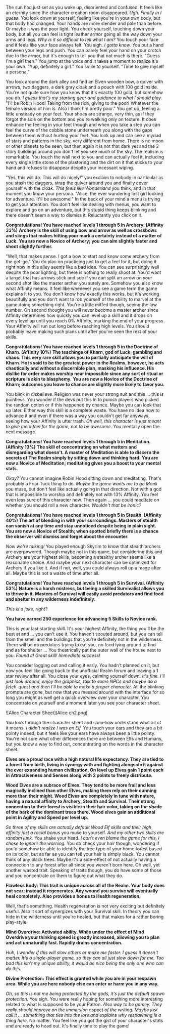 The sun had just set as you wake up, disoriented and confused. It feels like an eternity since the character creation room disappeared. *Ugh. Finally in I guess.* You look down at yourself, feeling like you're in your own body, but that body had changed. Your hands are more slender and pale than before. Or maybe it was the poor light. You check yourself, touching down your body, but all you can feel is tight leather armor going all the way down your arms and legs. *Why is it so difficult to tell what I am?* You touch your face and it feels like your face always felt. You sigh. *I gotta know.* You put a hand between your legs and push. You can barely feel your hand on your crotch due to the armor, but it's enough to tell you that not much is there. "Guess I'm a girl then." You jump at the voice and it takes a moment to realize it's your own. "Yup, definitely a girl." You smile to yourself. "Time to give myself a persona."

You look around the dark alley and find an Elven wooden bow, a quiver with arrows, two daggers, a dark gray cloak and a pouch with 100 gold inside. You're not quite sure how you know that it's exactly 100 gold, but somehow you do. *I guess that's my starting gear and guidance to what I should play.* "I'll be Robin Hood! Taking from the rich, giving to the poor! Whatever the female version of him is. Also I think I'm pretty poor." You get up, feeling a little unsteady on your feet. Your shoes are strange, very thin, as if they forgot the sole on the bottom and you're walking only on texture. It does enhance the feeling in your feet though and when you take a step you can feel the curve of the cobble stone underneath you along with the gaps between them without hurting your feet. You look up and can see a myriad of stars and patterns in the sky, very different from home. There is no moon or other planets to be seen, but then again it is not that dark yet and the 2 story buildings around you don't let you see much of the sky. The realism is remarkable. You touch the wall next to you and can actually feel it, including every single little stone of the plastering and the dirt on it that sticks to your hand and refuses to disappear despite your incessant wiping.

"Yes, this will do. This will do nicely!" you exclaim to nobody in particular as you stash the daggers, strap the quiver around you and finally cover yourself with the cloak. *This feels like Wonderland* you think, and in that moment you know your persona. "Alice, the ever wandering lost girl looking for adventure. It'll be awesome!"
In the back of your mind a menu is trying to get your attention. You don't feel like dealing with menus, you want to explore and go on an adventure, but this stupid thing keeps blinking and there doesn't seem a way to dismiss it. Reluctantly you click on it.

**Congratulations! You have reached levels 1 through 5 in Archery. (Affinity 33%)**
**Archery is the skill of using bow and arrow as well as crossbows and slings that makes hitting your mark a certainty instead of a matter of Luck.**
**You are now a Novice of Archery; you can aim slightly faster and shoot slightly further.**

"Well, that makes sense. I got a bow to start and know some archery from the get-go." You do plan on practicing just to get a feel for it, but doing it right now in this alley seems like a bad idea. You can see surprisingly well despite the poor lighting, but there is nothing to really shoot at. You'd want a target that has arrows stick and see if you can split an arrow on your second shot like the master archer you surely are. Somehow you also know what Affinity means. It feel like whenever you see a game term the game explains it to you. You don't know how exactly this works, but it's working beautifully and you don't want to rob yourself of the ability to marvel at the game doing something right. You're a little miffed though, seeing the low number. On second thought you will never become a master archer since Affinity determines how quickly you can level up a skill and it drops on every level up until you reach 0% Affinity, marking the end of your progress. Your Affinity will run out long before reaching high levels. You should probably leave making such plans until after you've seen the rest of your skills.

**Congratulations!  You have reached levels 1 through 5 in the Doctrine of Kharn. (Affinity 10%)**
**The teachings of Kharn, god of Luck, gambling and chaos. This very rare skill allows you to partially anticipate the will of Kharn. He is said to be the greatest power in the Realms, however, he acts chaotically and without a discernible plan, masking his influence. His dislike for order makes worship near impossible since any sort of ritual or scripture is akin to blasphemy.**
**You are now a Novice of the Doctrine of Kharn; outcomes you leave to chance are slightly more likely to favor you.**

You blink in disbelieve. Religion was never your strong suit and this ... this is pointless. You wonder if the devs put this in to punish players who picked the random option or if this happened by chance. Maybe you can look that up later. Either way this skill is a complete waste. You have no idea how to advance it and even if there was a way you couldn't get far anyways, seeing how your Affinity is utter trash. *Oh well, this character is just meant to give me a feel for the game, not to be awesome.* You mentally open the next message.

**Congratulations!  You have reached levels 1 through 5 in Meditation. (Affinity 13%)**
**The skill of concentrating on what matters and disregarding what doesn't. A master of Meditation is able to discern the secrets of The Realm simply by sitting down and thinking hard.**
**You are now a Novice of Meditation; meditating gives you a boost to your mental stats.**

*Okay?* You cannot imagine Robin Hood sitting down and meditating. That's probably a Friar Tuck thing to do. *Maybe the game wants me to go Monk* you muse, but don't feel like actually going in that direction. Not with a god that is impossible to worship and definitely not with 13% Affinity. You feel even less sure of this character now. Then again ... you could meditate on whether you should roll a new character. *Wouldn't that be ironic?*

**Congratulations!  You have reached levels 1 through 5 in Stealth. (Affinity 40%)**
**The art of blending in with your surroundings. Masters of stealth can vanish at any time and stay unnoticed despite being in plain sight.**
**You are now a Novice of Stealth; when spotted briefly there is a chance the observer will dismiss and forget about the encounter.**

*Now we're talking!* You played enough Skyrim to know that stealth archers are overpowered. Though maybe not in this game, but considering this and Archery are your highest skills, becoming a stealthy archer seems like a reasonable choice. And maybe your next character can be optimized for Archery if you like it. And if not, well, you could always roll up a mage after all. Maybe this is not a waste of time after all.

**Congratulations!  You have reached levels 1 through 5 in Survival. (Affinity 53%)**
**Nature is a harsh mistress, but being a skilled Survivalist allows you to thrive in it. Masters of Survival will easily avoid predators and find food and shelter in any wilderness indefinitely.**

*This is a joke, right?*

**You have earned 250 experience for advancing 5 Skills to Novice rank.**

This is your last starting skill. It's your highest Affinity, the thing you'll be the best at and ... you can't use it. You haven't scouted around, but you can tell from the smell and the buildings that you're definitely not in the wilderness. There will be no predators trying to eat you, no food lying around to find and as for shelter ... You theatrically pat the outer wall of the house next to you. *Found it! Great skill! Immediate success!*

You consider logging out and calling it early. You hadn't planned on it, but now you feel like going back to the unofficial Realm forum and leaving a 1 star review after all. You close your eyes, calming yourself down. *It's fine. I'll just look around, enjoy the graphics, talk to some NPCs and maybe do a fetch-quest and then I'll be able to make a proper character.* All the blinking prompts are gone, but now that you messed around with the interface for so long you might as well get a quick overview over your character. You concentrate on yourself and a moment later you see your character sheet.

![Alice Character Sheet](Alice ch2.png)

You look through the character sheet and somehow understand what all of it means. *I didn't realize I was an Elf.* You touch your ears and they are a bit pointy indeed, but it feels like your ears have always been a little pointy. You're not sure what other differences there are between Elfs and Humans, but you know a way to find out, concentrating on the words in the character sheet.

**Elves are a proud race with a high natural life expectancy. They are tied to a forest from birth, living in synergy with and fighting alongside it against the ever expanding human civilization. On level up Elves gain 1 point each in Attractiveness and Senses along with 2 points to freely distribute.**

**Wood Elves are a subrace of Elves. They tend to be more frail and less magically inclined than other Elves, making them rely on their cunning more than their might. Wood Elves are completely in tune with nature, having a natural affinity to Archery, Stealth and Survival. Their strong connection to their forest is visible in their hair color, taking on the shade of the bark of the dominant trees there. Wood elves gain an additional point in Agility and Speed per level up.**

*So three of my skills are actually default Wood Elf skills and their high affinity just a racial bonus* you muse to yourself. *And my other two skills are random junk.* You shake your head. *I can't even blame the game for this, I chose to ignore the warning.* You do check your hair though, wondering if you'd somehow be able to identify the tree type of your home forest based on its color, but as far as you can tell your hair is simply black. You cannot think of any black trees. Maybe it's a side-effect of not actually having a connection to any forest after all since you weren't born here. Oh well, yet another wasted trait. Speaking of traits though, you do have some of those and you concentrate on them to figure out what they do.

**Flawless Body: This trait is unique across all of the Realm. Your body does not scar; instead it regenerates. Any wound you survive will eventually heal completely. Also provides a bonus to Health regeneration.**

Well, that's something. Health regeneration is not very exciting but definitely useful. Also it sort of synergizes with your Survival skill. In theory you can hide in the wilderness until you're healed, but that makes for a rather boring play-style.

**Mind Overdrive: Activated ability. While under the effect of Mind Overdrive your thinking speed is greatly increased, allowing you to plan and act unnaturally fast. Rapidly drains concentration.**

*Huh, I wonder if this will slow others or make me faster. I guess it doesn't matter. It's a single-player game, so they can all just slow down for me. Too bad this isn't my unique ability, it would be nice being the only one who can do this.*

**Divine Protection: This effect is granted while you are in your respawn area. While you are here nobody else can enter or harm you in any way.**

*Oh, so this is not me being protected by the gods, it's just the default spawn protection.* You sigh. You were really hoping for something more interesting related to what is supposed to be your Patron. *Also way to be gamey. They really should improve on the immersion aspect of the writing. Maybe just call it ... something that ties into the lore and explains why respawning is a thing here.* No matter. You feel like you got the gist of your character's stats and are ready to head out. It's finally time to play the game!
